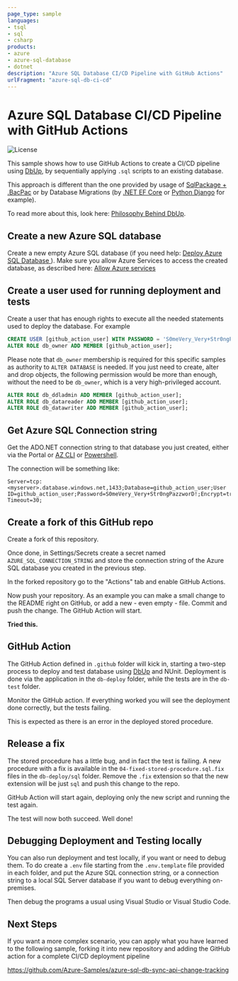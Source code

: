 ```yaml
---
page_type: sample
languages:
- tsql
- sql
- csharp
products:
- azure
- azure-sql-database
- dotnet
description: "Azure SQL Database CI/CD Pipeline with GitHub Actions"
urlFragment: "azure-sql-db-ci-cd"
---
```

# Azure SQL Database CI/CD Pipeline with GitHub Actions

![License](https://img.shields.io/badge/license-MIT-green.svg)

<!-- 
Guidelines on README format: https://review.docs.microsoft.com/help/onboard/admin/samples/concepts/readme-template?branch=master

Guidance on onboarding samples to docs.microsoft.com/samples: https://review.docs.microsoft.com/help/onboard/admin/samples/process/onboarding?branch=master

Taxonomies for products and languages: https://review.docs.microsoft.com/new-hope/information-architecture/metadata/taxonomies?branch=master
-->

This sample shows how to use GitHub Actions to create a CI/CD pipeline using [DbUp](https://dbup.readthedocs.io/en/latest/), by sequentially applying `.sql` scripts to an existing database.

This approach is different than the one provided by usage of [SqlPackage + .BacPac](https://docs.microsoft.com/en-us/sql/tools/sqlpackage?view=sql-server-ver15) or by Database Migrations (by [.NET EF Core](https://docs.microsoft.com/en-us/ef/core/managing-schemas/migrations/?tabs=dotnet-core-cli) or [Python Django](https://docs.djangoproject.com/en/3.1/topics/migrations/) for example).

To read more about this, look here: [Philosophy Behind DbUp](https://dbup.readthedocs.io/en/latest/philosophy-behind-dbup/).

## Create a new Azure SQL database

Create a new empty Azure SQL database (if you need help: [Deploy Azure SQL Database ](https://channel9.msdn.com/Series/Azure-SQL-for-Beginners/Demo-Deploy-Azure-SQL-Database-14-of-61)). Make sure you allow Azure Services to access the created database, as described here: [Allow Azure services](https://docs.microsoft.com/en-us/azure/azure-sql/database/network-access-controls-overview#allow-azure-services)

## Create a user used for running deployment and tests

Create a user that has enough rights to execute all the needed statements used to deploy the database.  For example

```sql
CREATE USER [github_action_user] WITH PASSWORD = 'S0meVery_Very+Str0ngPazzworD!';
ALTER ROLE db_owner ADD MEMBER [github_action_user];
```

Please note that `db_owner` membership is required for this specific samples as authority to `ALTER DATABASE` is needed. If you just need to create, alter and drop objects, the following permission would be more than enough, without the need to be `db_owner`, which is a very high-privileged account.

```sql
ALTER ROLE db_ddladmin ADD MEMBER [github_action_user];
ALTER ROLE db_datareader ADD MEMBER [github_action_user];
ALTER ROLE db_datawriter ADD MEMBER [github_action_user];
```

## Get Azure SQL Connection string

Get the ADO.NET connection string to that database you just created, either via the Portal or [AZ CLI](https://docs.microsoft.com/en-us/cli/azure/sql/db?view=azure-cli-latest#az_sql_db_show_connection_string) or [Powershell]().

The connection will be something like:

```
Server=tcp:<myserver>.database.windows.net,1433;Database=github_action_user;User ID=github_action_user;Password=S0meVery_Very+Str0ngPazzworD!;Encrypt=true;Connection Timeout=30;
```

## Create a fork of this GitHub repo

Create a fork of this repository.

Once done, in Settings/Secrets create a secret named `AZURE_SQL_CONNECTION_STRING` and store the connection string of the Azure SQL database you created in the previous step.

In the forked repository go to the "Actions" tab and enable GitHub Actions.

Now push your repository. As an example you can make a small change to the README right on GitHub, or add a new - even empty - file. Commit and push the change. The GitHub Action will start.

**Tried this.**

## GitHub Action

The GitHub Action defined in `.github` folder will kick in, starting a two-step process to deploy and test database using [DbUp](http://dbup.github.io/) and NUnit. Deployment is done via the application in the `db-deploy` folder, while the tests are in the `db-test` folder.

Monitor the GitHub action. If everything worked you will see the deployment done correctly, but the tests failing.

This is expected as there is an error in the deployed stored procedure.

## Release a fix

The stored procedure has a little bug, and in fact the test is failing. A new procedure with a fix is available in the `04-fixed-stored-procedure.sql.fix` files in the `db-deploy/sql` folder. Remove the `.fix` extension so that the new extension will be just `sql` and push this change to the repo.

GitHub Action will start again, deploying only the new script and running the test again.

The test will now both succeed. Well done!

## Debugging Deployment and Testing locally

You can also run deployment and test locally, if you want or need to debug them. To do create a `.env` file starting from the `.env.template` file provided in each folder, and put the Azure SQL connection string, or a connection string to a local SQL Server database if you want to debug everything on-premises.

Then debug the programs a usual using Visual Studio or Visual Studio Code.

## Next Steps

If you want a more complex scenario, you can apply what you have learned to the following sample, forking it into new repository and adding the GitHub action for a complete CI/CD deployment pipeline

https://github.com/Azure-Samples/azure-sql-db-sync-api-change-tracking
